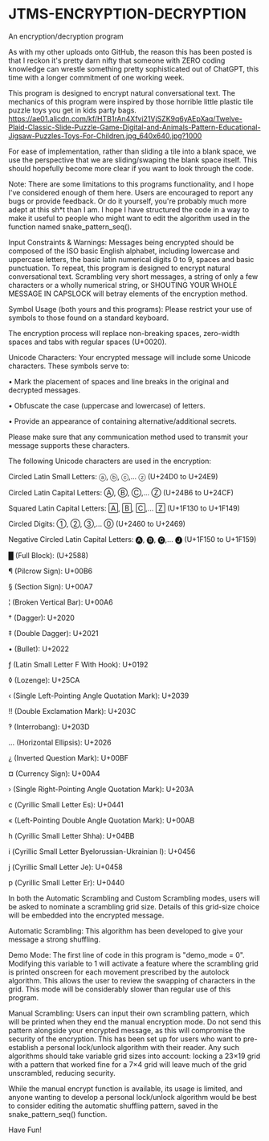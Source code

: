 # JTMS-ENCRYPTION-DECRYPTION
An encryption/decryption program

As with my other uploads onto GitHub, the reason this has been posted is that I reckon it's pretty darn nifty that someone with ZERO coding knowledge can wrestle something pretty sophisticated out of ChatGPT, this time with a longer commitment of one working week. 

This program is designed to encrypt natural conversational text.
The mechanics of this program were inspired by those horrible little plastic tile puzzle toys you get in kids party bags.
https://ae01.alicdn.com/kf/HTB1rAn4Xfvi21VjSZK9q6yAEpXaq/Twelve-Plaid-Classic-Slide-Puzzle-Game-Digital-and-Animals-Pattern-Educational-Jigsaw-Puzzles-Toys-For-Children.jpg_640x640.jpg?1000

For ease of implementation, rather than sliding a tile into a blank space, we use the perspective that we are sliding/swaping the blank space itself.
This should hopefully become more clear if you want to look through the code.


Note: There are some limitations to this programs functionality, and I hope I've considered enough of them here. Users are encouraged to report any bugs or provide feedback.
Or do it yourself, you're probably much more adept at this sh*t than I am. I hope I have structured the code in a way to make it useful to people who might want to edit the algorithm used in the function named snake_pattern_seq(). 


Input Constraints & Warnings: Messages being encrypted should be composed of the ISO basic English alphabet, including lowercase and uppercase letters, the basic latin numerical digits 0 to 9, spaces and basic punctuation. To repeat, this program is designed to encrypt natural conversational text.
Scrambling very short messages, a string of only a few characters or a wholly numerical string, or SHOUTING YOUR WHOLE MESSAGE IN CAPSLOCK will betray elements of the encryption method.


Symbol Usage (both yours and this programs): Please restrict your use of symbols to those found on a standard keyboard.

The encryption process will replace non-breaking spaces, zero-width spaces and tabs with regular spaces (U+0020).

Unicode Characters: Your encrypted message will include some Unicode characters. These symbols serve to:

• Mark the placement of spaces and line breaks in the original and decrypted messages.

• Obfuscate the case (uppercase and lowercase) of letters.

• Provide an appearance of containing alternative/additional secrets.

Please make sure that any communication method used to transmit your message supports these characters.


The following Unicode characters are used in the encryption:

Circled Latin Small Letters: ⓐ, ⓑ, ⓒ,... ⓩ (U+24D0 to U+24E9)

Circled Latin Capital Letters: Ⓐ, Ⓑ, Ⓒ,... Ⓩ (U+24B6 to U+24CF)

Squared Latin Capital Letters: 🄰, 🄱, 🄲,... 🅉 (U+1F130 to U+1F149)

Circled Digits: ①, ②, ③,... ⓪ (U+2460 to U+2469)

Negative Circled Latin Capital Letters: 🅐, 🅑, 🅒,... 🅙 (U+1F150 to U+1F159) 

█ (Full Block): (U+2588)

¶ (Pilcrow Sign): U+00B6 

§ (Section Sign): U+00A7

¦ (Broken Vertical Bar): U+00A6 

† (Dagger): U+2020

‡ (Double Dagger): U+2021

• (Bullet): U+2022

ƒ (Latin Small Letter F With Hook): U+0192 

◊ (Lozenge): U+25CA

‹ (Single Left-Pointing Angle Quotation Mark): U+2039 

‼ (Double Exclamation Mark): U+203C

‽ (Interrobang): U+203D 

… (Horizontal Ellipsis): U+2026

¿ (Inverted Question Mark): U+00BF 

¤ (Currency Sign): U+00A4

› (Single Right-Pointing Angle Quotation Mark): U+203A 

с (Cyrillic Small Letter Es): U+0441

« (Left-Pointing Double Angle Quotation Mark): U+00AB 

һ (Cyrillic Small Letter Shha): U+04BB

і (Cyrillic Small Letter Byelorussian-Ukrainian I): U+0456 

ј (Cyrillic Small Letter Je): U+0458

р (Cyrillic Small Letter Er): U+0440 


In both the Automatic Scrambling and Custom Scrambling modes, users will be asked to nominate a scrambling grid size.
Details of this grid-size choice will be embedded into the encrypted message.

Automatic Scrambling: This algorithm has been developed to give your message a strong shuffling.

Demo Mode: The first line of code in this program is "demo_mode = 0". Modifying this variable to 1 will activate a feature where the scrambling grid is printed onscreen for each movement prescribed by the autolock algorithm. This allows the user to review the swapping of characters in the grid. This mode will be considerably slower than regular use of this program.

Manual Scrambling: Users can input their own scrambling pattern, which will be printed when they end the manual encryption mode.
Do not send this pattern alongside your encrypted message, as this will compromise the security of the encryption.
This has been set up for users who want to pre-establish a personal lock/unlock algorithm with their reader.
Any such algorithms should take variable grid sizes into account:
locking a 23×19 grid with a pattern that worked fine for a 7×4 grid will leave much of the grid unscrambled, reducing security.

While the manual encrypt function is available, its usage is limited, and anyone wanting to develop a personal lock/unlock algorithm would be best to consider editing the automatic shuffling pattern, saved in the snake_pattern_seq() function. 

Have Fun!
